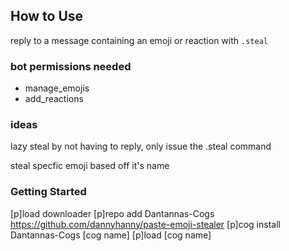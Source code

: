 ## How to Use

reply to a message containing an emoji or reaction with `.steal`

### bot permissions needed

- manage_emojis
- add_reactions

### ideas

lazy steal by not having to reply, only issue the .steal command

steal specfic emoji based off it's name

### Getting Started

[p]load downloader
[p]repo add Dantannas-Cogs https://github.com/dannyhanny/paste-emoji-stealer
[p]cog install Dantannas-Cogs [cog name]
[p]load [cog name]
